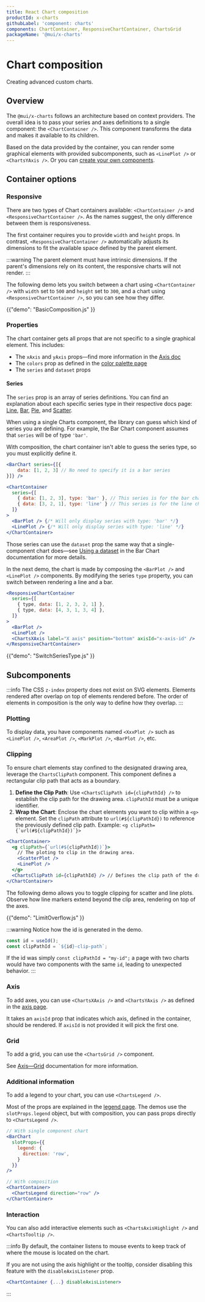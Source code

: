 ```yaml
---
title: React Chart composition
productId: x-charts
githubLabel: 'component: charts'
components: ChartContainer, ResponsiveChartContainer, ChartsGrid
packageName: '@mui/x-charts'
---
```


# Chart composition

<p class="description">Creating advanced custom charts.</p>

## Overview

The `@mui/x-charts` follows an architecture based on context providers.
The overall idea is to pass your series and axes definitions to a single component: the `<ChartContainer />`.
This component transforms the data and makes it available to its children.

Based on the data provided by the container, you can render some graphical elements with provided subcomponents, such as `<LinePlot />` or `<ChartsYAxis />`.
Or you can [create your own components](/x/react-charts/components/).

## Container options

### Responsive

There are two types of Chart containers available: `<ChartContainer />` and `<ResponsiveChartContainer />`.
As the names suggest, the only difference between them is responsiveness.

The first container requires you to provide `width` and `height` props.
In contrast, `<ResponsiveChartContainer />` automatically adjusts its dimensions to fit the available space defined by the parent element.

:::warning
The parent element must have intrinsic dimensions.
If the parent's dimensions rely on its content, the responsive charts will not render.
:::

The following demo lets you switch between a chart using `<ChartContainer />` with `width` set to `500` and `height` set to `300`, and a chart using `<ResponsiveChartContainer />`, so you can see how they differ.

{{"demo": "BasicComposition.js" }}

### Properties

The chart container gets all props that are not specific to a single graphical element.
This includes:

- The `xAxis` and `yAxis` props—find more information in the [Axis doc](/x/react-charts/axis/)
- The `colors` prop as defined in the [color palette page](/x/react-charts/styling/#color-palette)
- The `series` and `dataset` props

#### Series

The `series` prop is an array of series definitions.
You can find an explanation about each specific series type in their respective docs page: [Line](/x/react-charts/lines/), [Bar](/x/react-charts/bars/), [Pie](/x/react-charts/pie/), and [Scatter](/x/react-charts/scatter/).

When using a single Charts component, the library can guess which kind of series you are defining.
For example, the Bar Chart component assumes that `series` will be of type `'bar'`.

With composition, the chart container isn't able to guess the series type, so you must explicitly define it.

```jsx
<BarChart series={[{
    data: [1, 2, 3] // No need to specify it is a bar series
}]} />

<ChartContainer
  series={[
    { data: [1, 2, 3], type: 'bar' }, // This series is for the bar chart
    { data: [3, 2, 1], type: 'line' } // This series is for the line chart
  ]}
>
  <BarPlot /> {/* Will only display series with type: 'bar' */}
  <LinePlot /> {/* Will only display series with type: 'line' */}
</ChartContainer>
```

Those series can use the `dataset` prop the same way that a single-component chart does—see [Using a dataset](/x/react-charts/bars/#using-a-dataset) in the Bar Chart documentation for more details.

In the next demo, the chart is made by composing the `<BarPlot />` and `<LinePlot />` components.
By modifying the series `type` property, you can switch between rendering a line and a bar.

```jsx
<ResponsiveChartContainer
  series={[
    { type, data: [1, 2, 3, 2, 1] },
    { type, data: [4, 3, 1, 3, 4] },
  ]}
>
  <BarPlot />
  <LinePlot />
  <ChartsXAxis label="X axis" position="bottom" axisId="x-axis-id" />
</ResponsiveChartContainer>
```

{{"demo": "SwitchSeriesType.js" }}

## Subcomponents

:::info
The CSS `z-index` property does not exist on SVG elements.
Elements rendered after overlap on top of elements rendered before.
The order of elements in composition is the only way to define how they overlap.
:::

### Plotting

To display data, you have components named `<XxxPlot />` such as `<LinePlot />`, `<AreaPlot />`, `<MarkPlot />`, `<BarPlot />`, etc.

### Clipping

To ensure chart elements stay confined to the designated drawing area, leverage the `ChartsClipPath` component.
This component defines a rectangular clip path that acts as a boundary.

1. **Define the Clip Path**: Use `<ChartsClipPath id={clipPathId} />` to establish the clip path for the drawing area. `clipPathId` must be a unique identifier.
2. **Wrap the Chart**: Enclose the chart elements you want to clip within a `<g>` element. Set the `clipPath` attribute to `url(#${clipPathId})` to reference the previously defined clip path. Example: ``<g clipPath={`url(#${clipPathId})`}>``

```jsx
<ChartContainer>
  <g clipPath={`url(#${clipPathId})`}>
    // The ploting to clip in the drawing area.
    <ScatterPlot />
    <LinePlot />
  </g>
  <ChartsClipPath id={clipPathId} /> // Defines the clip path of the drawing area.
</ChartContainer>
```

The following demo allows you to toggle clipping for scatter and line plots.
Observe how line markers extend beyond the clip area, rendering on top of the axes.

{{"demo": "LimitOverflow.js" }}

:::warning
Notice how the id is generated in the demo.

```js
const id = useId();
const clipPathId = `${id}-clip-path`;
```

If the id was simply `const clipPathId = "my-id";` a page with two charts would have two components with the same `id`, leading to unexpected behavior.
:::

### Axis

To add axes, you can use `<ChartsXAxis />` and `<ChartsYAxis />` as defined in the [axis page](/x/react-charts/axis/#composition).

It takes an `axisId` prop that indicates which axis, defined in the container, should be rendered.
If `axisId` is not provided it will pick the first one.

### Grid

To add a grid, you can use the `<ChartsGrid />` component.

See [Axis—Grid](/x/react-charts/axis/#grid) documentation for more information.

### Additional information

To add a legend to your chart, you can use `<ChartsLegend />`.

Most of the props are explained in the [legend page](/x/react-charts/legend/).
The demos use the `slotProps.legend` object, but with composition, you can pass props directly to `<ChartsLegend />`.

```jsx
// With single component chart
<BarChart
  slotProps={{
    legend: {
      direction: 'row',
    }
  }}
/>

// With composition
<ChartContainer>
  <ChartsLegend direction="row" />
</ChartContainer>
```

### Interaction

You can also add interactive elements such as `<ChartsAxisHighlight />` and `<ChartsTooltip />`.

:::info
By default, the container listens to mouse events to keep track of where the mouse is located on the chart.

If you are not using the axis highlight or the tooltip, consider disabling this feature with the `disableAxisListener` prop.

```jsx
<ChartContainer {...} disableAxisListener>
```

:::
